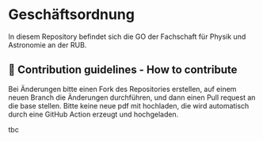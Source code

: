 # Geschäftsordnung
In diesem Repository befindet sich die GO der Fachschaft für Physik und Astronomie an der RUB.

## 🌈 Contribution guidelines - How to contribute 
Bei Änderungen bitte einen Fork des Repositories erstellen, auf einem neuen Branch die Änderungen durchführen, und dann einen Pull request an die base stellen.
Bitte keine neue pdf mit hochladen, die wird automatisch durch eine GitHub Action erzeugt und hochgeladen.

tbc
